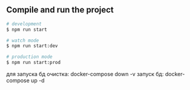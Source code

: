 ## Compile and run the project

```bash
# development
$ npm run start

# watch mode
$ npm run start:dev

# production mode
$ npm run start:prod
```

для запуска бд
очистка: docker-compose down -v
запуск бд: docker-compose up -d